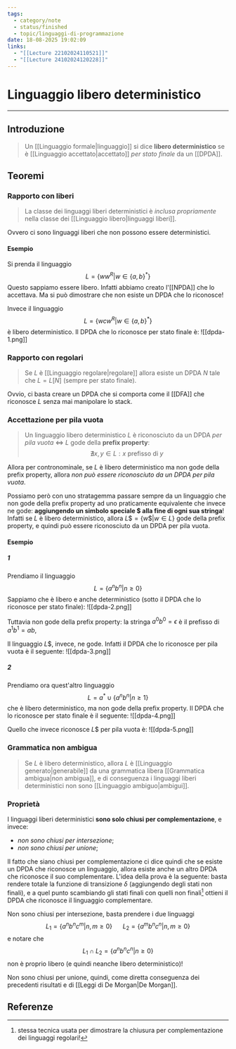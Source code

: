 ```yaml
---
tags:
  - category/note
  - status/finished
  - topic/linguaggi-di-programmazione
date: 18-08-2025 19:02:09
links:
  - "[[Lecture 22102024110521]]"
  - "[[Lecture 24102024120228]]"
---
```

# Linguaggio libero deterministico
---
## Introduzione
> Un [[Linguaggio formale|linguaggio]] si dice **libero deterministico** se è [[Linguaggio accettato|accettato]] _per stato finale_ da un [[DPDA]].

## Teoremi
### Rapporto con liberi
> La classe dei linguaggi liberi deterministici è _inclusa propriamente_ nella classe dei [[Linguaggio libero|linguaggi liberi]].

Ovvero ci sono linguaggi liberi che non possono essere deterministici.

#### Esempio
Si prenda il linguaggio
$$L = \{ww^{R} | w \in \{a, b\}^{*}\}$$
Questo sappiamo essere libero. Infatti abbiamo creato l'[[NPDA]] che lo accettava. Ma si può dimostrare che non esiste un DPDA che lo riconosce!

Invece il linguaggio
$$L = \{wcw^{R}|w \in \{a, b\}^{*}\}$$
è libero deterministico. Il DPDA che lo riconosce per stato finale è:
![[dpda-1.png]]

### Rapporto con regolari
> Se $L$ è [[Linguaggio regolare|regolare]] allora esiste un DPDA $N$ tale che $L = L[N]$ (sempre per stato finale).

Ovvio, ci basta creare un DPDA che si comporta come il [[DFA]] che riconosce $L$ senza mai manipolare lo stack.

### Accettazione per pila vuota
> Un linguaggio libero deterministico $L$ è riconosciuto da un DPDA _per pila vuota_ $\iff$ $L$ gode della **prefix property**:
> $$\nexists x, y \in L : x \text{ prefisso di } y$$

Allora per contronominale, se $L$ è libero deterministico ma non gode della prefix property, allora _non può essere riconosciuto da un DPDA per pila vuota_.

Possiamo però con uno stratagemma passare sempre da un linguaggio che non gode della prefix property ad uno praticamente equivalente che invece ne gode: **aggiungendo un simbolo speciale $ alla fine di ogni sua stringa**!
Infatti se $L$ è libero deterministico, allora $L\$ = \{w\$ | w \in L\}$ gode della prefix property, e quindi può essere riconosciuto da un DPDA per pila vuota.

#### Esempio
##### 1
Prendiamo il linguaggio
$$L = \{a^{n}b^{n}|n\geq 0\}$$
Sappiamo che è libero e anche deterministico (sotto il DPDA che lo riconosce per stato finale):
![[dpda-2.png]]

Tuttavia non gode della prefix property: la stringa $a^{0}b^{0} = \epsilon$ è il prefisso di $a^{1}b^{1} = ab$,

Il linguaggio $L\$$, invece, ne gode. Infatti il DPDA che lo riconosce per pila vuota è il seguente:
![[dpda-3.png]]

##### 2
Prendiamo ora quest'altro linguaggio
$$L = a^{*} \cup \{a^{n}b^{n} | n \geq 1\}$$
che è libero deterministico, ma non gode della prefix property.
Il DPDA che lo riconosce per stato finale è il seguente:
![[dpda-4.png]]

Quello che invece riconosce $L\$$ per pila vuota è:
![[dpda-5.png]]

### Grammatica non ambigua
> Se $L$ è libero deterministico, allora $L$ è [[Linguaggio generato|generabile]] da una grammatica libera [[Grammatica ambigua|non ambigua]], e di conseguenza i linguaggi liberi deterministici non sono [[Linguaggio ambiguo|ambigui]].

### Proprietà
I linguaggi liberi deterministici **sono solo chiusi per complementazione**, e invece:
- _non sono chiusi per intersezione_;
- _non sono chiusi per unione_;

Il fatto che siano chiusi per complementazione ci dice quindi che se esiste un DPDA che riconosce un linguaggio, allora esiste anche un altro DPDA che riconosce il suo complementare.
L'idea della prova è la seguente: basta rendere totale la funzione di transizione $\delta$ (aggiungendo degli stati non finali), e a quel punto scambiando gli stati finali con quelli non finali[^1] ottieni il DPDA che riconosce il linguaggio complementare.

Non sono chiusi per intersezione, basta prendere i due linguaggi
$$L_{1} = \{a^{n}b^{n}c^{m} | n, m \geq 0\} \ \ \ \ \ \ L_{2} = \{a^{m}b^{n}c^{n} | n,m \geq 0\}$$
e notare che
$$L_{1} \cap L_{2} = \{a^{n}b^{n}c^{n} | n \geq 0\}$$
non è proprio libero (e quindi neanche libero deterministico)!

Non sono chiusi per unione, quindi, come diretta conseguenza dei precedenti risultati e di [[Leggi di De Morgan|De Morgan]].

## Referenze

[^1]: stessa tecnica usata per dimostrare la chiusura per complementazione dei linguaggi regolari!
